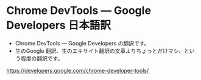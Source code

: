 Chrome DevTools — Google Developers 日本語訳
==========================================


- Chrome DevTools — Google Developers の翻訳です。
- 生のGoogle 翻訳、生のエキサイト翻訳の文章よりちょっとだけマシ、という程度の翻訳です。



https://developers.google.com/chrome-developer-tools/


